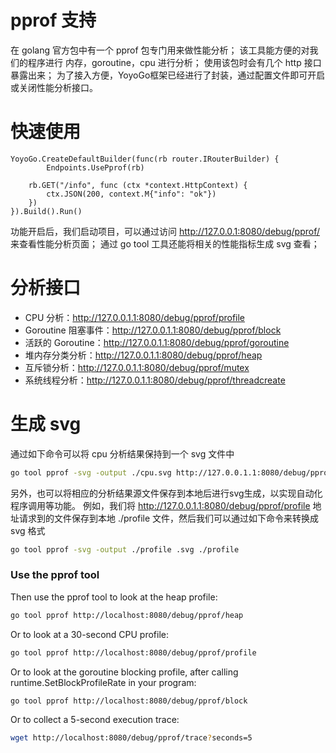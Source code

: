 # pprof 支持
在 golang 官方包中有一个 pprof 包专门用来做性能分析； 该工具能方便的对我们的程序进行 内存，goroutine，cpu 进行分析； 使用该包时会有几个 http 接口暴露出来； 为了接入方便，YoyoGo框架已经进行了封装，通过配置文件即可开启或关闭性能分析接口。
# 快速使用
```golang
YoyoGo.CreateDefaultBuilder(func(rb router.IRouterBuilder) {
        Endpoints.UsePprof(rb)

	rb.GET("/info", func (ctx *context.HttpContext) {
		ctx.JSON(200, context.M{"info": "ok"})
	})
}).Build().Run()
```
功能开启后，我们启动项目，可以通过访问 http://127.0.0.1:8080/debug/pprof/ 来查看性能分析页面； 通过 go tool 工具还能将相关的性能指标生成 svg 查看；

# 分析接口
* CPU 分析：http://127.0.0.1.1:8080/debug/pprof/profile 
* Goroutine 阻塞事件：http://127.0.0.1.1:8080/debug/pprof/block 
* 活跃的 Goroutine：http://127.0.0.1.1:8080/debug/pprof/goroutine 
* 堆内存分类分析：http://127.0.0.1.1:8080/debug/pprof/heap 
* 互斥锁分析：http://127.0.0.1.1:8080/debug/pprof/mutex 
* 系统线程分析：http://127.0.0.1.1:8080/debug/pprof/threadcreate

# 生成 svg
通过如下命令可以将 cpu 分析结果保持到一个 svg 文件中
```bash
go tool pprof -svg -output ./cpu.svg http://127.0.0.1.1:8080/debug/pprof/profile
```
另外，也可以将相应的分析结果源文件保存到本地后进行svg生成，以实现自动化程序调用等功能。 例如，我们将 http://127.0.0.1.1:8080/debug/pprof/profile 地址请求到的文件保存到本地 ./profile 文件，然后我们可以通过如下命令来转换成 svg 格式
```bash
go tool pprof -svg -output ./profile .svg ./profile 
```


### Use the pprof tool

Then use the pprof tool to look at the heap profile:

```bash
go tool pprof http://localhost:8080/debug/pprof/heap
```

Or to look at a 30-second CPU profile:

```bash
go tool pprof http://localhost:8080/debug/pprof/profile
```

Or to look at the goroutine blocking profile, after calling runtime.SetBlockProfileRate in your program:

```bash
go tool pprof http://localhost:8080/debug/pprof/block
```

Or to collect a 5-second execution trace:

```bash
wget http://localhost:8080/debug/pprof/trace?seconds=5
```

